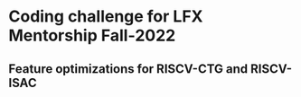 # Coding challenge for LFX Mentorship Fall-2022
## Feature optimizations for RISCV-CTG and RISCV-ISAC
